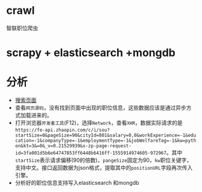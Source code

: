 # crawl
智联职位爬虫

# scrapy + elasticsearch +mongdb

# 分析
* [搜索页面](https://sou.zhaopin.com/?jl=801&sf=0&st=0&kw=python&kt=3)
* 查看`网页源码`，没有找到页面中出现的职位信息，这些数据应该是通过异步方式加载进来的。
* 打开浏览器`开发者工具`(F12)，选择`Network`，查看`XHR`，数据实际请求的是`https://fe-api.zhaopin.com/c/i/sou?startSize=0&pageSize=90&cityId=801&salary=0,0&workExperience=-1&education=-1&companyType=-1&employmentType=-1&jobWelfareTag=-1&kw=python&kt=3&=0&_v=0.21529939&x-zp-page-request-id=3fa001d5b6e64747853ff6448b6416ff-1555914974605-972967`。其中`startSize`表示请求偏移(90的倍数)，`pangeSize`固定为90，`kw`职位关键字，支持中文。接口返回数据为json格式，提取其中的`positionURL`字段再次传入引擎。
* 分析好的职位信息支持写入elasticsearch 和mongdb
